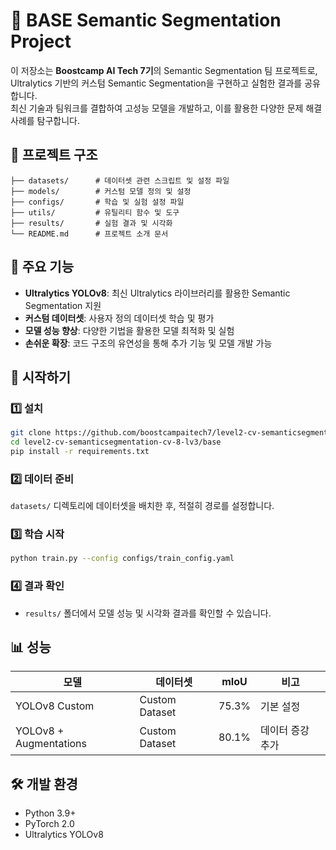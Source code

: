 # 🚀 BASE Semantic Segmentation Project

이 저장소는 **Boostcamp AI Tech 7기**의 Semantic Segmentation 팀 프로젝트로, Ultralytics 기반의 커스텀 Semantic Segmentation을 구현하고 실험한 결과를 공유합니다.  
최신 기술과 팀워크를 결합하여 고성능 모델을 개발하고, 이를 활용한 다양한 문제 해결 사례를 탐구합니다.  

## 📂 프로젝트 구조

```
├── datasets/      # 데이터셋 관련 스크립트 및 설정 파일
├── models/        # 커스텀 모델 정의 및 설정
├── configs/       # 학습 및 실험 설정 파일
├── utils/         # 유틸리티 함수 및 도구
├── results/       # 실험 결과 및 시각화
└── README.md      # 프로젝트 소개 문서
```

## 🌟 주요 기능

- **Ultralytics YOLOv8**: 최신 Ultralytics 라이브러리를 활용한 Semantic Segmentation 지원
- **커스텀 데이터셋**: 사용자 정의 데이터셋 학습 및 평가
- **모델 성능 향상**: 다양한 기법을 활용한 모델 최적화 및 실험
- **손쉬운 확장**: 코드 구조의 유연성을 통해 추가 기능 및 모델 개발 가능

## 🚀 시작하기

### 1️⃣ 설치
```bash
git clone https://github.com/boostcampaitech7/level2-cv-semanticsegmentation-cv-8-lv3.git
cd level2-cv-semanticsegmentation-cv-8-lv3/base
pip install -r requirements.txt
```

### 2️⃣ 데이터 준비
`datasets/` 디렉토리에 데이터셋을 배치한 후, 적절히 경로를 설정합니다.

### 3️⃣ 학습 시작
```bash
python train.py --config configs/train_config.yaml
```

### 4️⃣ 결과 확인
- `results/` 폴더에서 모델 성능 및 시각화 결과를 확인할 수 있습니다.

## 📊 성능
| 모델               | 데이터셋      | mIoU   | 비고                     |
|--------------------|--------------|--------|--------------------------|
| YOLOv8 Custom     | Custom Dataset | 75.3% | 기본 설정                |
| YOLOv8 + Augmentations | Custom Dataset | 80.1% | 데이터 증강 추가          |

## 🛠️ 개발 환경
- Python 3.9+
- PyTorch 2.0
- Ultralytics YOLOv8

